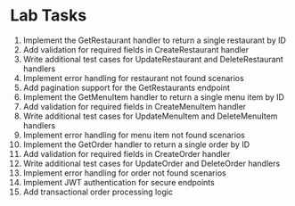 # Lab Tasks

1. Implement the GetRestaurant handler to return a single restaurant by ID
2. Add validation for required fields in CreateRestaurant handler
3. Write additional test cases for UpdateRestaurant and DeleteRestaurant handlers
4. Implement error handling for restaurant not found scenarios
5. Add pagination support for the GetRestaurants endpoint
6. Implement the GetMenuItem handler to return a single menu item by ID
7. Add validation for required fields in CreateMenuItem handler
8. Write additional test cases for UpdateMenuItem and DeleteMenuItem handlers
9. Implement error handling for menu item not found scenarios
10. Implement the GetOrder handler to return a single order by ID
11. Add validation for required fields in CreateOrder handler
12. Write additional test cases for UpdateOrder and DeleteOrder handlers
13. Implement error handling for order not found scenarios
14. Implement JWT authentication for secure endpoints
15. Add transactional order processing logic